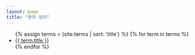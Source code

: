 ```yaml
---
layout: page
title: "용어 정리"
---
```

<ul>
{% assign terms = (site.terms | sort: 'title') %}
{% for term in terms %}
  <li><a href="{{ term.url }}">{{ term.title }}</a></li>
{% endfor %}
</ul>
